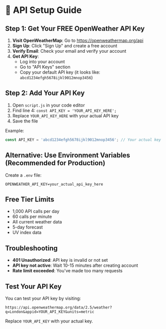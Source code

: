 # 🔑 API Setup Guide

## Step 1: Get Your FREE OpenWeather API Key

1. **Visit OpenWeatherMap**: Go to https://openweathermap.org/api
2. **Sign Up**: Click "Sign Up" and create a free account
3. **Verify Email**: Check your email and verify your account
4. **Get API Key**: 
   - Log into your account
   - Go to "API Keys" section
   - Copy your default API key (it looks like: `abcd1234efgh5678ijkl9012mnop3456`)

## Step 2: Add Your API Key

1. Open `script.js` in your code editor
2. Find line 4: `const API_KEY = 'YOUR_API_KEY_HERE';`
3. Replace `YOUR_API_KEY_HERE` with your actual API key
4. Save the file

Example:
```javascript
const API_KEY = 'abcd1234efgh5678ijkl9012mnop3456'; // Your actual key here
```

## Alternative: Use Environment Variables (Recommended for Production)

Create a `.env` file:
```
OPENWEATHER_API_KEY=your_actual_api_key_here
```

## Free Tier Limits

- 1,000 API calls per day
- 60 calls per minute
- All current weather data
- 5-day forecast
- UV index data

## Troubleshooting

- **401 Unauthorized**: API key is invalid or not set
- **API key not active**: Wait 10-15 minutes after creating account
- **Rate limit exceeded**: You've made too many requests

## Test Your API Key

You can test your API key by visiting:
```
https://api.openweathermap.org/data/2.5/weather?q=London&appid=YOUR_API_KEY&units=metric
```

Replace `YOUR_API_KEY` with your actual key.
